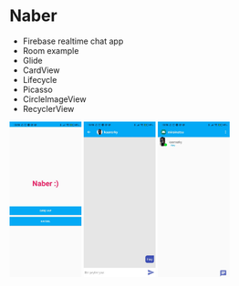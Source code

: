 # Naber
* Firebase realtime chat app
* Room example
* Glide
* CardView
* Lifecycle
* Picasso
* CircleImageView
* RecyclerView


<div>
<img src="https://github.com/kkaansrky/naber/blob/master/screenshots/main.jpeg" width="25%" height="25%">
<img src="https://github.com/kkaansrky/naber/blob/master/screenshots/chat.jpeg"width="25%" height="25%">
<img src="https://github.com/kkaansrky/naber/blob/master/screenshots/chatlist.jpeg"width="25%" height="25%">
</div>
